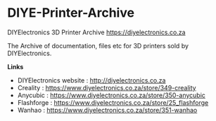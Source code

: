 # DIYE-Printer-Archive
DIYElectronics 3D Printer Archive https://diyelectronics.co.za

The Archive of documentation, files etc for 3D printers sold by DIYElectronics.

**Links**

 * DIYElectronics website : http://diyelectronics.co.za
 * Creality : https://www.diyelectronics.co.za/store/349-creality
 * Anycubic : https://www.diyelectronics.co.za/store/350-anycubic
 * Flashforge : https://www.diyelectronics.co.za/store/25_flashforge
 * Wanhao : https://www.diyelectronics.co.za/store/351-wanhao
